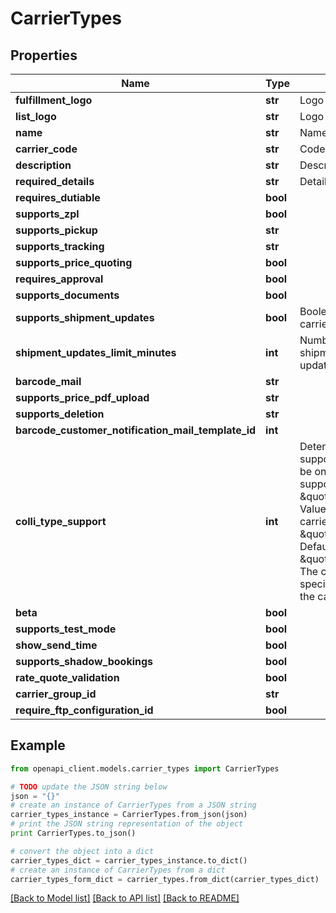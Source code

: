 # CarrierTypes


## Properties
Name | Type | Description | Notes
------------ | ------------- | ------------- | -------------
**fulfillment_logo** | **str** | Logo for the carrier | [optional] 
**list_logo** | **str** | Logo for the carrier | [optional] 
**name** | **str** | Name of the carrier | [optional] 
**carrier_code** | **str** | Code identifying the carrier | [optional] 
**description** | **str** | Description of the carrier | [optional] 
**required_details** | **str** | Details required to use the carrier | [optional] 
**requires_dutiable** | **bool** |  | [optional] 
**supports_zpl** | **bool** |  | [optional] 
**supports_pickup** | **str** |  | [optional] 
**supports_tracking** | **str** |  | [optional] 
**supports_price_quoting** | **bool** |  | [optional] 
**requires_approval** | **bool** |  | [optional] 
**supports_documents** | **bool** |  | [optional] 
**supports_shipment_updates** | **bool** | Boolean indicating wether the carrier supports shipment updates | [optional] 
**shipment_updates_limit_minutes** | **int** | Number of minutes before shipment time a shipment can be updated | [optional] 
**barcode_mail** | **str** |  | [optional] 
**supports_price_pdf_upload** | **str** |  | [optional] 
**supports_deletion** | **str** |  | [optional] 
**barcode_customer_notification_mail_template_id** | **int** |  | [optional] 
**colli_type_support** | **int** | Determines whether the carrier supports colli types.Values should be one of the following. null: Not supported, \&quot;carrier_provided\&quot;: Values are determined by the carrier, \&quot;webshipper_provided\&quot;: Default Webshipper colli types, \&quot;customer_provided\&quot;: The customer can input colli types specific to their aggreement with the carrier. | [optional] 
**beta** | **bool** |  | [optional] 
**supports_test_mode** | **bool** |  | [optional] 
**show_send_time** | **bool** |  | [optional] 
**supports_shadow_bookings** | **bool** |  | [optional] 
**rate_quote_validation** | **bool** |  | [optional] 
**carrier_group_id** | **str** |  | [optional] 
**require_ftp_configuration_id** | **bool** |  | [optional] 

## Example

```python
from openapi_client.models.carrier_types import CarrierTypes

# TODO update the JSON string below
json = "{}"
# create an instance of CarrierTypes from a JSON string
carrier_types_instance = CarrierTypes.from_json(json)
# print the JSON string representation of the object
print CarrierTypes.to_json()

# convert the object into a dict
carrier_types_dict = carrier_types_instance.to_dict()
# create an instance of CarrierTypes from a dict
carrier_types_form_dict = carrier_types.from_dict(carrier_types_dict)
```
[[Back to Model list]](../README.md#documentation-for-models) [[Back to API list]](../README.md#documentation-for-api-endpoints) [[Back to README]](../README.md)


